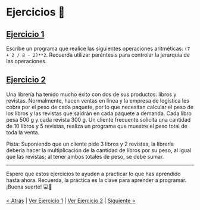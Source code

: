 # Ejercicios 📝

## [Ejercicio 1](https://github.com/YonRasgg/Curso-de-Python-Desde-Cero/blob/main/2.%20Operadores%20Aritmeticos/Ejercicio_1.py)

Escribe un programa que realice las siguientes operaciones aritméticas: `(7 + 2 / 8 - 2)**2`. Recuerda utilizar paréntesis para controlar la jerarquía de las operaciones.

## [Ejercicio 2](https://github.com/YonRasgg/Curso-de-Python-Desde-Cero/blob/main/2.%20Operadores%20Aritmeticos/Ejercicio_2.py)

Una librería ha tenido mucho éxito con dos de sus productos: libros y revistas. Normalmente, hacen ventas en línea y la empresa de logística les cobra por el peso de cada paquete, por lo que necesitan calcular el peso de los libros y las revistas que saldrán en cada paquete a demanda. Cada libro pesa 500 g y cada revista 300 g. Un cliente frecuente solicita una cantidad de 10 libros y 5 revistas, realiza un programa que muestre el peso total de toda la venta.

Pista: Suponiendo que un cliente pide 3 libros y 2 revistas, la librería debería hacer la multiplicación de la cantidad de libros por su peso, al igual que las revistas; al tener ambos totales de peso, se debe sumar.

---

Espero que estos ejercicios te ayuden a practicar lo que has aprendido hasta ahora. Recuerda, la práctica es la clave para aprender a programar. ¡Buena suerte! 💻🐍

[< Atrás](https://github.com/YonRasgg/Curso-de-Python-Desde-Cero/blob/main/2.%20Operadores%20Aritmeticos/3.JerarquiaOperaciones.md) | [Ver Ejercicio 1](https://github.com/YonRasgg/Curso-de-Python-Desde-Cero/blob/main/2.%20Operadores%20Aritmeticos/Ejercicio_1.py) | [Ver Ejercicio 2](https://github.com/YonRasgg/Curso-de-Python-Desde-Cero/blob/main/2.%20Operadores%20Aritmeticos/Ejercicio_2.py) | [Siguiente >](https://github.com/YonRasgg/Curso-de-Python-Desde-Cero/blob/main/3.%20Cadenas%20de%20Texto/Introduccion.md)
